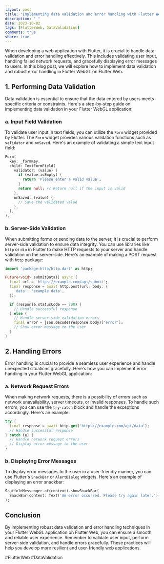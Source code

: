 ```yaml
---
layout: post
title: "Implementing data validation and error handling with Flutter WebGL on Flutter Web"
description: " "
date: 2023-10-02
tags: [FlutterWeb, DataValidation]
comments: true
share: true
---
```


When developing a web application with Flutter, it is crucial to handle data validation and error handling effectively. This includes validating user input, handling failed network requests, and gracefully displaying error messages to users. In this blog post, we will explore how to implement data validation and robust error handling in Flutter WebGL on Flutter Web.

## 1. Performing Data Validation

Data validation is essential to ensure that the data entered by users meets specific criteria or constraints. Here's a step-by-step guide on implementing data validation in your Flutter WebGL application:

### a. Input Field Validation

To validate user input in text fields, you can utilize the `Form` widget provided by Flutter. The `Form` widget provides various validation functions such as `validator` and `onSaved`. Here's an example of validating a simple text input field:

```dart
Form(
  key: _formKey,
  child: TextFormField(
    validator: (value) {
      if (value.isEmpty) {
        return 'Please enter a valid value';
      }
      return null; // Return null if the input is valid
    },
    onSaved: (value) {
      // Save the validated value
    },
  ),
),
```

### b. Server-Side Validation

When submitting forms or sending data to the server, it is crucial to perform server-side validation to ensure data integrity. You can use libraries like `http` or `dio` in Flutter to make HTTP requests to your server and handle validation on the server-side. Here's an example of making a POST request with `http` package:

```dart
import 'package:http/http.dart' as http;

Future<void> submitData() async {
  final url = 'https://example.com/api/submit';
  final response = await http.post(url, body: {
    'data': 'example data',
  });

  if (response.statusCode == 200) {
    // Handle successful response
  } else {
    // Handle server-side validation errors
    final error = json.decode(response.body)['error'];
    // Show error message to the user
  }
}
```

## 2. Handling Errors

Error handling is crucial to provide a seamless user experience and handle unexpected situations gracefully. Here's how you can implement error handling in your Flutter WebGL application:

### a. Network Request Errors

When making network requests, there is a possibility of errors such as network unavailability, server timeouts, or invalid responses. To handle such errors, you can use the `try-catch` block and handle the exceptions accordingly. Here's an example:

```dart
try {
  final response = await http.get('https://example.com/api/data');
  // Handle successful response
} catch (e) {
  // Handle network request errors
  // Display error message to the user
}
```

### b. Displaying Error Messages

To display error messages to the user in a user-friendly manner, you can use Flutter's `SnackBar` or `AlertDialog` widgets. Here's an example of displaying an error snackbar:

```dart
ScaffoldMessenger.of(context).showSnackBar(
  SnackBar(content: Text('An error occurred. Please try again later.')),
);
```

## Conclusion

By implementing robust data validation and error handling techniques in your Flutter WebGL application on Flutter Web, you can ensure a smooth and reliable user experience. Remember to validate user input, perform server-side validation, and handle errors gracefully. These practices will help you develop more resilient and user-friendly web applications.

#FlutterWeb #DataValidation